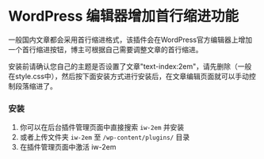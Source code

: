 # WordPress 编辑器增加首行缩进功能
一般国内文章都会采用首行缩进格式，该插件会在WordPress官方编辑器上增加一个首行缩进按钮，博主可根据自己需要调整文章的首行缩进。  

安装前请确认您自己的主题是否设置了文章"text-index:2em"，请先删除（一般在style.css中），然后按下面安装方式进行安装后，在文章编辑页面就可以手动控制段落缩进了。  
  
### 安装
1. 你可以在后台插件管理页面中直接搜索 `iw-2em` 并安装  
2. 或者上传文件夹 `iw-2em` 至 `/wp-content/plugins/` 目录  
3. 在插件管理页面中激活 iw-2em  